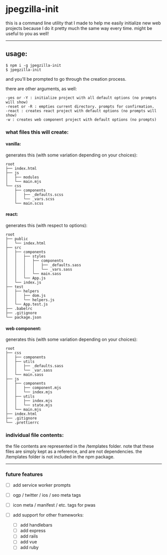 # jpegzilla-init

this is a command line utility that I made to help me easily initialize new web projects because I do it pretty much the same way every time. might be useful to you as well!

---

## usage:

```
$ npm i -g jpegzilla-init
$ jpegzilla-init
```

and you'll be prompted to go through the creation process.

there are other arguments, as well:

```
-yes or -Y : initialize project with all default options (no prompts will show)
-reset or -R : empties current directory. prompts for confirmation.
-react : creates react project with default options (no prompts will show)
-w : creates web component project with default options (no prompts)
```

### what files this will create:

#### vanilla:

generates this (with some variation depending on your choices):

```
root
├── index.html
├── js
│   ├── modules
│   └── main.mjs
└── css
    ├── components
    │   ├── _defaults.scss
    │   └── _vars.scss
    └── main.scss
```

#### react:

generates this (with respect to options):

```
root
├── public
│   └── index.html
├── src
│   ├── components
│   │   ├── styles
│   │   │   ├── components
│   │   │   │   ├── _defaults.sass
│   │   │   │   └── _vars.sass
│   │   │   └── main.sass
│   │   └── App.js
│   └── index.js
├── test
│   ├── helpers
│   │   ├── dom.js
│   │   └── helpers.js
│   └── App.test.js
├── .babelrc
├── .gitignore
└── package.json
```

#### web component:

generates this (with some variation depending on your choices):

```
root
├── css
│   ├── components
│   ├── utils
│   │   ├── _defaults.sass
│   │   └── _var.sass
│   └── main.sass
├── js
│   ├── components
│   │   ├── component.mjs
│   │   └── index.mjs
│   ├── utils
│   │   ├── index.mjs
│   │   └── state.mjs
│   └── main.mjs
├── index.html
├── .gitignore
└── .prettierrc
```

### individual file contents:

the file contents are represented in the /templates folder. note that these files are simply kept as a reference, and are not dependencies. the /templates folder is not included in the npm package.

---

### future features

- [ ] add service worker prompts
- [ ] ogp / twitter / ios / seo meta tags
- [ ] icon meta / manifest / etc. tags for pwas

- [ ] add support for other frameworks:
  - [ ] add handlebars
  - [ ] add express
  - [ ] add rails
  - [ ] add vue
  - [ ] add ruby
